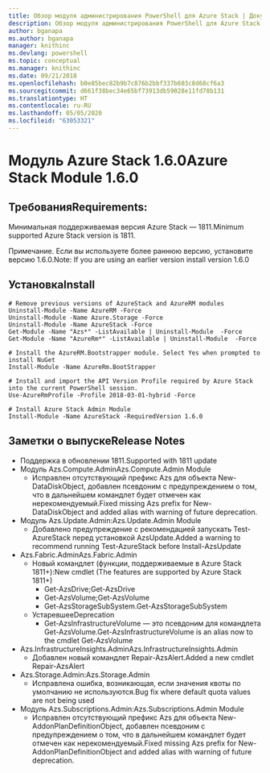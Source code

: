 ```yaml
---
title: Обзор модуля администрирования PowerShell для Azure Stack | Документация Майкрософт
description: Обзор модуля администрирования PowerShell для Azure Stack с инструкциями по установке и конфигурации.
author: bganapa
ms.author: bganapa
manager: knithinc
ms.devlang: powershell
ms.topic: conceptual
ms.manager: knithinc
ms.date: 09/21/2018
ms.openlocfilehash: b0e85bec82b9b7c876b2bbf337b603c8d68cf6a3
ms.sourcegitcommit: d661f38bec34e65bf73913db59028e11fd78b131
ms.translationtype: HT
ms.contentlocale: ru-RU
ms.lasthandoff: 05/05/2020
ms.locfileid: "63053321"
---
```

# <a name="azure-stack-module-160"></a><span data-ttu-id="7d594-103">Модуль Azure Stack 1.6.0</span><span class="sxs-lookup"><span data-stu-id="7d594-103">Azure Stack Module 1.6.0</span></span>

## <a name="requirements"></a><span data-ttu-id="7d594-104">Требования</span><span class="sxs-lookup"><span data-stu-id="7d594-104">Requirements:</span></span>
<span data-ttu-id="7d594-105">Минимальная поддерживаемая версия Azure Stack — 1811.</span><span class="sxs-lookup"><span data-stu-id="7d594-105">Minimum supported Azure Stack version is 1811.</span></span>

<span data-ttu-id="7d594-106">Примечание. Если вы используете более раннюю версию, установите версию 1.6.0.</span><span class="sxs-lookup"><span data-stu-id="7d594-106">Note: If you are using an earlier version install version 1.6.0</span></span>

## <a name="install"></a><span data-ttu-id="7d594-107">Установка</span><span class="sxs-lookup"><span data-stu-id="7d594-107">Install</span></span>
```
# Remove previous versions of AzureStack and AzureRM modules
Uninstall-Module -Name AzureRM -Force
Uninstall-Module -Name Azure.Storage -Force
Uninstall-Module -Name AzureStack -Force
Get-Module -Name "Azs*" -ListAvailable | Uninstall-Module  -Force 
Get-Module -Name "AzureRm*" -ListAvailable | Uninstall-Module  -Force

# Install the AzureRM.Bootstrapper module. Select Yes when prompted to install NuGet
Install-Module -Name AzureRm.BootStrapper

# Install and import the API Version Profile required by Azure Stack into the current PowerShell session.
Use-AzureRmProfile -Profile 2018-03-01-hybrid -Force

# Install Azure Stack Admin Module
Install-Module -Name AzureStack -RequiredVersion 1.6.0
```

## <a name="release-notes"></a><span data-ttu-id="7d594-108">Заметки о выпуске</span><span class="sxs-lookup"><span data-stu-id="7d594-108">Release Notes</span></span>
* <span data-ttu-id="7d594-109">Поддержка в обновлении 1811.</span><span class="sxs-lookup"><span data-stu-id="7d594-109">Supported with 1811 update</span></span>
* <span data-ttu-id="7d594-110">Модуль Azs.Compute.Admin</span><span class="sxs-lookup"><span data-stu-id="7d594-110">Azs.Compute.Admin Module</span></span>
    * <span data-ttu-id="7d594-111">Исправлен отсутствующий префикс Azs для объекта New-DataDiskObject, добавлен псевдоним с предупреждением о том, что в дальнейшем командлет будет отмечен как нерекомендуемый.</span><span class="sxs-lookup"><span data-stu-id="7d594-111">Fixed missing Azs prefix for New-DataDiskObject and added alias with warning of future deprecation.</span></span>
* <span data-ttu-id="7d594-112">Модуль Azs.Update.Admin:</span><span class="sxs-lookup"><span data-stu-id="7d594-112">Azs.Update.Admin Module</span></span>
    * <span data-ttu-id="7d594-113">Добавлено предупреждение с рекомендацией запускать Test-AzureStack перед установкой AzsUpdate.</span><span class="sxs-lookup"><span data-stu-id="7d594-113">Added a warning to recommend running Test-AzureStack before Install-AzsUpdate</span></span>
* <span data-ttu-id="7d594-114">Azs.Fabric.Admin</span><span class="sxs-lookup"><span data-stu-id="7d594-114">Azs.Fabric.Admin</span></span>
    * <span data-ttu-id="7d594-115">Новый командлет (функции, поддерживаемые в Azure Stack 1811+):</span><span class="sxs-lookup"><span data-stu-id="7d594-115">New cmdlet (The features are supported by Azure Stack 1811+)</span></span>
        * <span data-ttu-id="7d594-116">Get-AzsDrive;</span><span class="sxs-lookup"><span data-stu-id="7d594-116">Get-AzsDrive</span></span>
        * <span data-ttu-id="7d594-117">Get-AzsVolume;</span><span class="sxs-lookup"><span data-stu-id="7d594-117">Get-AzsVolume</span></span>
        * <span data-ttu-id="7d594-118">Get-AzsStorageSubSystem.</span><span class="sxs-lookup"><span data-stu-id="7d594-118">Get-AzsStorageSubSystem</span></span>
    * <span data-ttu-id="7d594-119">Устаревшее</span><span class="sxs-lookup"><span data-stu-id="7d594-119">Deprecation</span></span>
        * <span data-ttu-id="7d594-120">Get-AzsInfrastructureVolume — это псевдоним для командлета Get-AzsVolume.</span><span class="sxs-lookup"><span data-stu-id="7d594-120">Get-AzsInfrastructureVolume is an alias now to the cmdlet Get-AzsVolume</span></span>
* <span data-ttu-id="7d594-121">Azs.InfrastructureInsights.Admin</span><span class="sxs-lookup"><span data-stu-id="7d594-121">Azs.InfrastructureInsights.Admin</span></span>
    *  <span data-ttu-id="7d594-122">Добавлен новый командлет Repair-AzsAlert.</span><span class="sxs-lookup"><span data-stu-id="7d594-122">Added a new cmdlet Repair-AzsAlert</span></span>
* <span data-ttu-id="7d594-123">Azs.Storage.Admin:</span><span class="sxs-lookup"><span data-stu-id="7d594-123">Azs.Storage.Admin</span></span>
    * <span data-ttu-id="7d594-124">Исправлена ошибка, возникающая, если значения квоты по умолчанию не используются.</span><span class="sxs-lookup"><span data-stu-id="7d594-124">Bug fix where default quota values are not being used</span></span>
* <span data-ttu-id="7d594-125">Модуль Azs.Subscriptions.Admin:</span><span class="sxs-lookup"><span data-stu-id="7d594-125">Azs.Subscriptions.Admin Module</span></span>
    * <span data-ttu-id="7d594-126">Исправлен отсутствующий префикс Azs для объекта New-AddonPlanDefinitionObject, добавлен псевдоним с предупреждением о том, что в дальнейшем командлет будет отмечен как нерекомендуемый.</span><span class="sxs-lookup"><span data-stu-id="7d594-126">Fixed missing Azs prefix for New-AddonPlanDefinitionObject and added alias with warning of future deprecation.</span></span>
